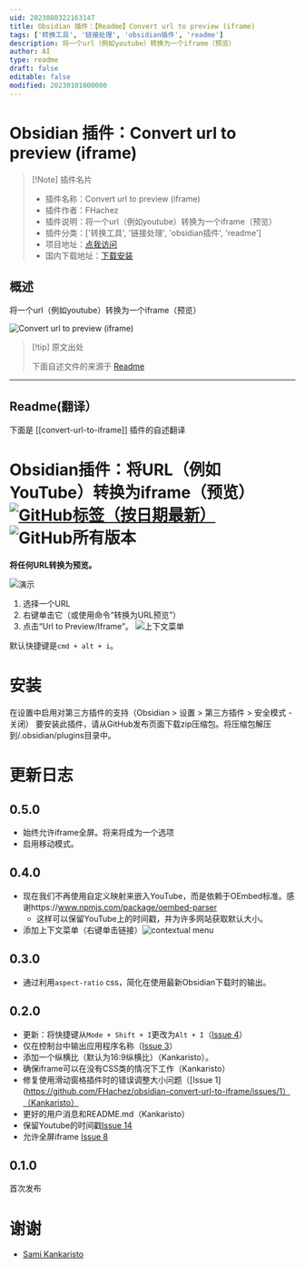 ```yaml
---
uid: 2023080322163147
title: Obsidian 插件：【Readme】Convert url to preview (iframe)
tags: ['转换工具', '链接处理', 'obsidian插件', 'readme']
description: 将一个url（例如youtube）转换为一个iframe（预览）
author: AI
type: readme
draft: false
editable: false
modified: 20230101000000
---
```


# Obsidian 插件：Convert url to preview (iframe)

> [!Note] 插件名片
> - 插件名称：Convert url to preview (iframe)
> - 插件作者：FHachez
> - 插件说明：将一个url（例如youtube）转换为一个iframe（预览）
> - 插件分类：['转换工具', '链接处理', 'obsidian插件', 'readme']
> - 项目地址：[点我访问](https://github.com/FHachez/obsidian-convert-url-to-iframe)
> - 国内下载地址：[下载安装](https://pkmer.cn/products/plugin/pluginMarket/?convert-url-to-iframe)

## 概述

将一个url（例如youtube）转换为一个iframe（预览）

![Convert url to preview (iframe)](https://cdn.pkmer.cn/covers/convert-url-to-iframe_new.gif!pkmer)

> [!tip] 原文出处
> 
>下面自述文件的来源于 [Readme](https://ghproxy.net/https://raw.githubusercontent.com/FHachez/obsidian-convert-url-to-iframe/master/README.md)
> 

---

## Readme(翻译）

下面是 [[convert-url-to-iframe]] 插件的自述翻译


# Obsidian插件：将URL（例如YouTube）转换为iframe（预览）[![GitHub标签（按日期最新）](https://img.shields.io/github/v/tag/FHachez/obsidian-convert-url-to-iframe)](https://github.com/FHachez/obsidian-convert-url-to-iframe/releases) ![GitHub所有版本](https://img.shields.io/github/downloads/FHachez/obsidian-convert-url-to-iframe/total)
**将任何URL转换为预览。**

![演示](images/demo-url-to-preview-0.4.0.gif)

1. 选择一个URL
2. 右键单击它（或使用命令“转换为URL预览”）
3. 点击“Url to Preview/Iframe”。
![上下文菜单](images/contextual-menu.png)


默认快捷键是`cmd + alt + i`。

# 安装
在设置中启用对第三方插件的支持（Obsidian > 设置 > 第三方插件 > 安全模式 - 关闭）
要安装此插件，请从GitHub发布页面下载zip压缩包。将压缩包解压到<vault>/.obsidian/plugins目录中。

# 更新日志

## 0.5.0
- 始终允许iframe全屏。将来将成为一个选项
- 启用移动模式。

## 0.4.0
- 现在我们不再使用自定义映射来嵌入YouTube，而是依赖于OEmbed标准。感谢https://www.npmjs.com/package/oembed-parser
    - 这样可以保留YouTube上的时间戳，并为许多网站获取默认大小。
- 添加上下文菜单（右键单击链接）![contextual menu](images/contextual-menu.png)

## 0.3.0
- 通过利用`aspect-ratio` css，简化在使用最新Obsidian下载时的输出。

## 0.2.0
- 更新：将快捷键从`Mode + Shift + I`更改为`Alt + I`（[Issue 4](https://github.com/FHachez/obsidian-convert-url-to-iframe/issues/4)）
- 仅在控制台中输出应用程序名称（[Issue 3](https://github.com/FHachez/obsidian-convert-url-to-iframe/issues/3)）
- 添加一个纵横比（默认为16:9纵横比）（Kankaristo）。
- 确保iframe可以在没有CSS类的情况下工作（Kankaristo）
- 修复使用滑动窗格插件时的错误调整大小问题（[Issue 1](https://github.com/FHachez/obsidian-convert-url-to-iframe/issues/1）（Kankaristo）
- 更好的用户消息和README.md（Kankaristo）
- 保留Youtube的时间戳[Issue 14](https://github.com/FHachez/obsidian-convert-url-to-iframe/issues/14)
- 允许全屏iframe [Issue 8](https://github.com/FHachez/obsidian-convert-url-to-iframe/issues/8)

## 0.1.0
首次发布

# 谢谢
- [Sami Kankaristo](https://github.com/kankaristo)



